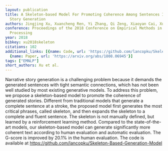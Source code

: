 ```yaml
---
layout: publication
title: A Skeleton-based Model For Promoting Coherence Among Sentences In Narrative
  Story Generation
authors: Jingjing Xu, Xuancheng Ren, Yi Zhang, Qi Zeng, Xiaoyan Cai, Xu Sun
conference: Proceedings of the 2018 Conference on Empirical Methods in Natural Language
  Processing
year: 2018
bibkey: xu2018skeleton
citations: 102
additional_links: [{name: Code, url: 'https://github.com/lancopku/Skeleton-Based-Generation-Model'},
  {name: Paper, url: 'https://arxiv.org/abs/1808.06945'}]
tags: ["EMNLP"]
short_authors: Xu et al.
---
```

Narrative story generation is a challenging problem because it demands the
generated sentences with tight semantic connections, which has not been well
studied by most existing generative models. To address this problem, we propose
a skeleton-based model to promote the coherence of generated stories. Different
from traditional models that generate a complete sentence at a stroke, the
proposed model first generates the most critical phrases, called skeleton, and
then expands the skeleton to a complete and fluent sentence. The skeleton is
not manually defined, but learned by a reinforcement learning method. Compared
to the state-of-the-art models, our skeleton-based model can generate
significantly more coherent text according to human evaluation and automatic
evaluation. The G-score is improved by 20.1% in the human evaluation. The code
is available at https://github.com/lancopku/Skeleton-Based-Generation-Model